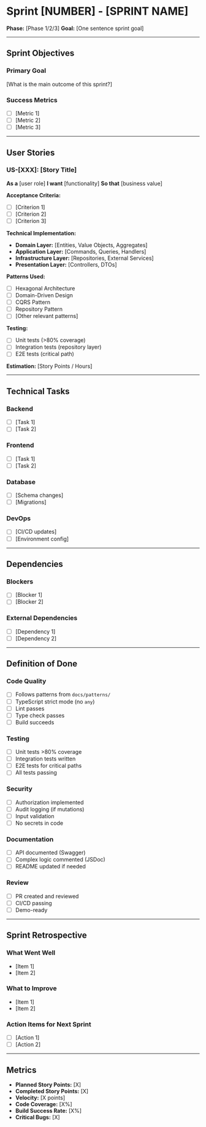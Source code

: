 # Sprint [NUMBER] - [SPRINT NAME]

**Phase:** [Phase 1/2/3]
**Goal:** [One sentence sprint goal]

---

## Sprint Objectives

### Primary Goal

[What is the main outcome of this sprint?]

### Success Metrics

- [ ] [Metric 1]
- [ ] [Metric 2]
- [ ] [Metric 3]

---

## User Stories

### US-[XXX]: [Story Title]

**As a** [user role]
**I want** [functionality]
**So that** [business value]

**Acceptance Criteria:**

- [ ] [Criterion 1]
- [ ] [Criterion 2]
- [ ] [Criterion 3]

**Technical Implementation:**

- **Domain Layer:** [Entities, Value Objects, Aggregates]
- **Application Layer:** [Commands, Queries, Handlers]
- **Infrastructure Layer:** [Repositories, External Services]
- **Presentation Layer:** [Controllers, DTOs]

**Patterns Used:**

- [ ] Hexagonal Architecture
- [ ] Domain-Driven Design
- [ ] CQRS Pattern
- [ ] Repository Pattern
- [ ] [Other relevant patterns]

**Testing:**

- [ ] Unit tests (>80% coverage)
- [ ] Integration tests (repository layer)
- [ ] E2E tests (critical path)

**Estimation:** [Story Points / Hours]

---

## Technical Tasks

### Backend

- [ ] [Task 1]
- [ ] [Task 2]

### Frontend

- [ ] [Task 1]
- [ ] [Task 2]

### Database

- [ ] [Schema changes]
- [ ] [Migrations]

### DevOps

- [ ] [CI/CD updates]
- [ ] [Environment config]

---

## Dependencies

### Blockers

- [ ] [Blocker 1]
- [ ] [Blocker 2]

### External Dependencies

- [ ] [Dependency 1]
- [ ] [Dependency 2]

---

## Definition of Done

### Code Quality

- [ ] Follows patterns from `docs/patterns/`
- [ ] TypeScript strict mode (no `any`)
- [ ] Lint passes
- [ ] Type check passes
- [ ] Build succeeds

### Testing

- [ ] Unit tests >80% coverage
- [ ] Integration tests written
- [ ] E2E tests for critical paths
- [ ] All tests passing

### Security

- [ ] Authorization implemented
- [ ] Audit logging (if mutations)
- [ ] Input validation
- [ ] No secrets in code

### Documentation

- [ ] API documented (Swagger)
- [ ] Complex logic commented (JSDoc)
- [ ] README updated if needed

### Review

- [ ] PR created and reviewed
- [ ] CI/CD passing
- [ ] Demo-ready

---

## Sprint Retrospective

### What Went Well

- [Item 1]
- [Item 2]

### What to Improve

- [Item 1]
- [Item 2]

### Action Items for Next Sprint

- [ ] [Action 1]
- [ ] [Action 2]

---

## Metrics

- **Planned Story Points:** [X]
- **Completed Story Points:** [X]
- **Velocity:** [X points]
- **Code Coverage:** [X%]
- **Build Success Rate:** [X%]
- **Critical Bugs:** [X]
